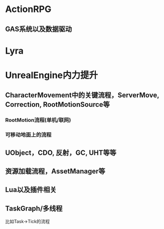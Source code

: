 # ActionRPG

## GAS系统以及数据驱动

# Lyra



# UnrealEngine内力提升

## CharacterMovement中的关键流程，ServerMove, Correction, RootMotionSource等

### RootMotion流程(单机/联网)

### 可移动地面上的流程


## UObject，CDO, 反射，GC, UHT等等

## 资源加载流程，AssetManager等

## Lua以及插件相关

## TaskGraph/多线程

比如Task->Tick的流程



